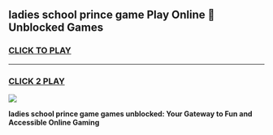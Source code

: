 
## ladies school prince game Play Online 👋 Unblocked Games
<h3>
<a href="https://news.freeplayer.one?title=ladies_school_prince_game&ref=17GH">CLICK TO PLAY</a></h3>
<hr>

<h3>
<a href="https://news.freeplayer.one?title=ladies_school_prince_game&ref=17GH">CLICK 2 PLAY</a>
  
</h3>

<a href="https://news.freeplayer.one?title=ladies_school_prince_game&ref=17GH/"><img src="https://clearcache.store/games.png"></a>


**ladies school prince game games unblocked: Your Gateway to Fun and Accessible Online Gaming**
